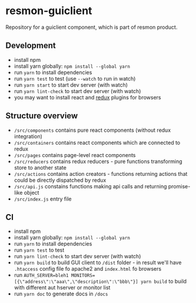 # resmon-guiclient
Repository for a guiclient component, which is part of resmon product.

## Development
- install npm
- install yarn globally: `npm install --global yarn`
- run `yarn` to install dependencies
- run `yarn test` to test (use `--watch` to run in watch)
- run `yarn start` to start dev server (with watch)
- run `yarn lint-check` to start dev server (with watch)
- you may want to install react and [redux](https://github.com/zalmoxisus/redux-devtools-extension) plugins for browsers

## Structure overview
- `/src/components` contains pure react components (without redux integration)
- `/src/containers` contains react components which are connected to redux
- `/src/pages` contains page-level react components
- `/src/reducers` contains redux reducers - pure functions transforming store to another state
- `/src/actions` contains action creators - functions returning actions that could be directly dispatched by redux
- `/src/api.js` constains functions making api calls and returning promise-like object
- `/src/index.js` entry file

## CI
- install npm
- install yarn globally: `npm install --global yarn`
- run `yarn` to install dependencies
- run `yarn test` to test
- run `yarn lint-check` to start dev server (with watch)
- run `yarn build` to build GUI client to `/dist` folder - in result we'll have `.htaccess` config file fo apache2 and `index.html` fo browsers
- run `AUTH_SERVER=bleh1 MONITORS=[{\"address\":\"aaa\",\"description\":\"bbb\"}] yarn build` to build with different aut hserver or monitor list 
- run `yarn doc` to generate docs in `/docs`
